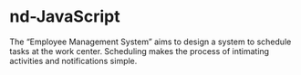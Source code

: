 # nd-JavaScript
The “Employee Management System” aims to design a system to schedule tasks at the work center. Scheduling makes the process of intimating activities and notifications simple. 
